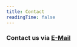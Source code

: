 ```yaml
---
title: Contact
readingTime: false
---
```


### Contact us via [E-Mail](mailto:inquiry@neutron.studio)
